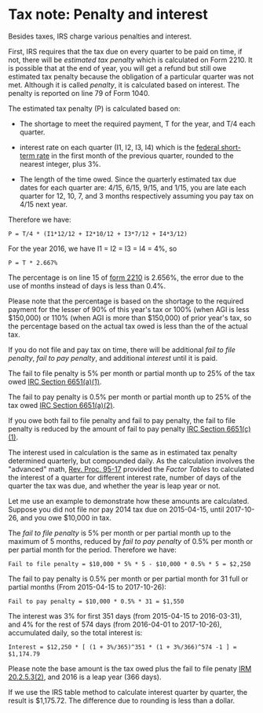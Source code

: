 # Tax note: Penalty and interest

Besides taxes, IRS charge various penalties and interest.

First, IRS requires that the tax due on every quarter to be paid on time,
if not, there will be _estimated tax penalty_ which is calculated on Form
2210. It is possible that at the end of year, you will get a refund but
still owe estimated tax penalty because the obligation of a particular
quarter was not met. Although it is called _penalty_, it is calculated
based on interest. The penalty is reported on line 79 of Form 1040.

The estimated tax penalty (P) is calculated based on:

* The shortage to meet the required payment, T for the year, and T/4 each quarter. 

* interest rate on each quarter (I1, I2, I3, I4) which is the [federal short-term rate](https://apps.irs.gov/app/picklist/list/federalRates.html) 
in the first month of the previous quarter, rounded to the nearest integer, plus 3%.

* The length of the time owed. Since the quarterly
estimated tax due dates for each quarter are: 4/15, 6/15, 9/15, and 1/15,
you are late each quarter for 12, 10, 7, and 3 months respectively
assuming you pay tax on 4/15 next year.

Therefore we have:

```
P = T/4 * (I1*12/12 + I2*10/12 + I3*7/12 + I4*3/12)
```

For the year 2016, we have I1 = I2 = I3 = I4 = 4%, so

```
P = T * 2.667%
```

The percentage is on line 15 of [form 2210](https://www.irs.gov/pub/irs-pdf/f2210.pdf) is 2.656%, the error 
due to the use of months instead of days is less than 0.4%.

Please note that the percentage is based on the shortage to the required payment for the lesser of 
90% of this year's tax or 100% (when AGI is less $150,000) or 110% (when AGI
is more than $150,000) of prior year's tax, so the percentage based on the
actual tax owed is less than the of the actual tax.

If you do not file and pay tax on time, there will be additional *fail to file penalty*, *fail to pay penalty*,
and additional *interest* until it is paid.

The fail to file penalty is 5% per month or partial month up to 25%
of the tax owed [IRC Section 6651(a)(1)](https://www.law.cornell.edu/uscode/text/26/6651).

The fail to pay penalty is 0.5% per month or partial month up to 25%
of the tax owed [IRC Section 6651(a)(2)](https://www.law.cornell.edu/uscode/text/26/6651).

If you owe both fail to file penalty and fail to pay penalty, the fail
to file penalty is reduced by the amount of fail to pay penalty [IRC Section 6651(c)(1)](https://www.law.cornell.edu/uscode/text/26/6651).

The interest used in calculation is the same
as in estimated tax penalty determined quarterly, but
compounded daily. As the calculation involves the "advanced" math,
[Rev. Proc. 95-17](https://www.dol.gov/sites/default/files/ebsa/employers-and-advisers/plan-administration-and-compliance/correction-programs/vfcp/factortable1.pdf)
provided the _Factor Tables_ to calculated the interest of a quarter
for different interest rate, number of days of the quarter the tax
was due, and whether the year is leap year or not.

Let me use an example to demonstrate how these amounts are
calculated. Suppose you did not file nor pay 2014 tax due on 2015-04-15,
until 2017-10-26, and you owe $10,000 in tax.

The _fail to file penalty_ is 5% per month or per partial month up to
the maximum of 5 months, reduced by _fail to pay penalty_ of 0.5% per month or per partial month for the period. Therefore
we have:

```
Fail to file penalty = $10,000 * 5% * 5 - $10,000 * 0.5% * 5 = $2,250
```

The fail to pay penalty is 0.5% per month or per partial month for 31
full or partial months (From 2015-04-15 to 2017-10-26):

```
Fail to pay penalty = $10,000 * 0.5% * 31 = $1,550
```

The interest was 3% for first 351 days (from 2015-04-15 to 2016-03-31),
and 4% for the rest of 574 days (from 2016-04-01 to 2017-10-26),
accumulated daily, so the total interest is:

```
Interest = $12,250 * [ (1 + 3%/365)^351 * (1 + 3%/366)^574 -1 ] = $1,174.79
```

Please note the base amount is the tax owed plus the fail to file
penaty [IRM 20.2.5.3(2)](https://www.irs.gov/irm/part20/irm_20-002-005r#idm140320882416896), and 2016 is a leap year (366 days).

If we use the IRS table method to calculate interest quarter by quarter,
the result is $1,175.72. The difference due to rounding is less than
a dollar.
